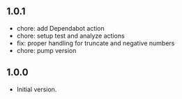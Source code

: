 
## 1.0.1

- chore: add Dependabot action
- chore: setup test and analyze actions
- fix: proper handling for truncate and negative numbers
- chore: pump version

## 1.0.0

- Initial version.
